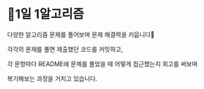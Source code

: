 # 📌1일 1알고리즘
다양한 알고리즘 문제를 풀어보며 문제 해결력을 키웁니다🌱


각각의 문제를 풀면 제출했던 코드를 커밋하고,

각 문항마다 README에 문제를 풀었을 때 어떻게 접근했는지 회고를 써보며

복기해보는 과정을 거치고 있습니다.
